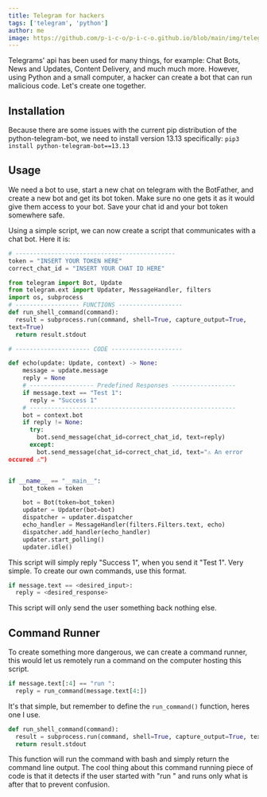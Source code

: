 ```yaml
---
title: Telegram for hackers
tags: ['telegram', 'python']
author: me
image: https://github.com/p-i-c-o/p-i-c-o.github.io/blob/main/img/telegram.png?raw=true
---
```


Telegrams' api has been used for many things, for example: Chat Bots, News
and Updates, Content Delivery, and much much more. However, using Python
and a small computer, a hacker can create a bot that can run malicious
code.
Let's create one together.

## Installation
Because there are some issues with the current pip distribution of the
python-telegram-bot, we need to install version 13.13 specifically:
`pip3 install python-telegram-bot==13.13`

## Usage
We need a bot to use, start a new chat on telegram with the BotFather, and
create a new bot and get its bot token. Make sure no one gets it as it
would give them access to your bot. Save your chat id and your bot token
somewhere safe.

Using a simple script, we can now create a script that communicates with a
chat bot. Here it is:
```python
# ---------------------------------------------
token = "INSERT YOUR TOKEN HERE"
correct_chat_id = "INSERT YOUR CHAT ID HERE"

from telegram import Bot, Update
from telegram.ext import Updater, MessageHandler, filters
import os, subprocess
# ------------------ FUNCTIONS ------------------
def run_shell_command(command):
  result = subprocess.run(command, shell=True, capture_output=True,
text=True)
  return result.stdout

# --------------------- CODE --------------------

def echo(update: Update, context) -> None:
    message = update.message
    reply = None
    # ------------------ Predefined Responses ------------------
    if message.text == "Test 1":
      reply = "Success 1"
    # ----------------------------------------------------------
    bot = context.bot
    if reply != None:
      try:
        bot.send_message(chat_id=correct_chat_id, text=reply)
      except:
        bot.send_message(chat_id=correct_chat_id, text="⚠️ An error
occured ⚠️")


if __name__ == "__main__":
    bot_token = token

    bot = Bot(token=bot_token)
    updater = Updater(bot=bot)
    dispatcher = updater.dispatcher
    echo_handler = MessageHandler(filters.Filters.text, echo)
    dispatcher.add_handler(echo_handler)
    updater.start_polling()
    updater.idle()
```
This script will simply reply "Success 1", when you send it "Test 1". Very
simple. To create our own commands, use this format.
```python
if message.text == <desired_input>:
  reply = <desired_response>
```
This script will only send the user something back nothing else.

## Command Runner
To create something more dangerous, we can create a command runner, this
would let us remotely run a command on the computer hosting this script.
```python
if message.text[:4] == "run ":
  reply = run_command(message.text[4:])
```
It's that simple, but remember to define the `run_command()` function,
heres one I use.
```python
def run_shell_command(command):
  result = subprocess.run(command, shell=True, capture_output=True, text=True)
  return result.stdout
```
This function will run the command with bash and simply return the command
line output.
The cool thing about this command running piece of code is that it detects
if the user started with "run " and runs only what is after that to
prevent confusion.
